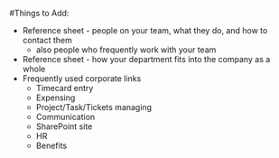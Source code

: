 #Things to Add:

- Reference sheet - people on your team, what they do, and how to contact them
  - also people who frequently work with your team
- Reference sheet - how your department fits into the company as a whole
- Frequently used corporate links
  - Timecard entry
  - Expensing
  - Project/Task/Tickets managing
  - Communication
  - SharePoint site
  - HR
  - Benefits
 
